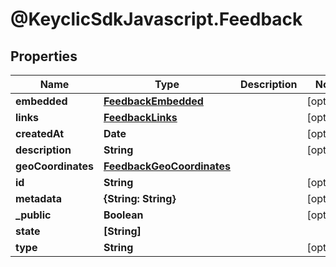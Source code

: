 # @KeyclicSdkJavascript.Feedback

## Properties
Name | Type | Description | Notes
------------ | ------------- | ------------- | -------------
**embedded** | [**FeedbackEmbedded**](FeedbackEmbedded.md) |  | [optional] 
**links** | [**FeedbackLinks**](FeedbackLinks.md) |  | [optional] 
**createdAt** | **Date** |  | [optional] 
**description** | **String** |  | [optional] 
**geoCoordinates** | [**FeedbackGeoCoordinates**](FeedbackGeoCoordinates.md) |  | 
**id** | **String** |  | [optional] 
**metadata** | **{String: String}** |  | [optional] 
**_public** | **Boolean** |  | [optional] 
**state** | **[String]** |  | 
**type** | **String** |  | [optional] 


